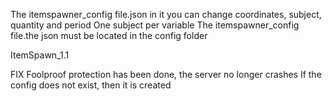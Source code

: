 The itemspawner_config file.json in it you can change coordinates, subject, quantity and period
One subject per variable
The itemspawner_config file.the json must be located in the config folder

ItemSpawn_1.1

FIX Foolproof protection has been done, the server no longer crashes If the config does not exist, then it is created
